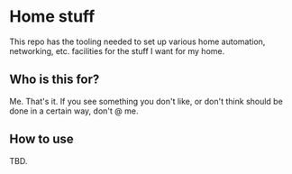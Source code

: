 # Home stuff

This repo has the tooling needed to set up various home automation, networking,
etc. facilities for the stuff I want for my home.

## Who is this for?

Me. That's it. If you see something you don't like, or don't think should be
done in a certain way, don't @ me.

## How to use

TBD.
